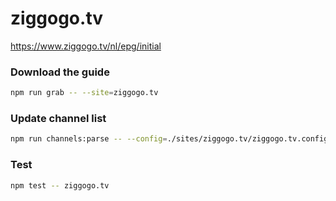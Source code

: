 # ziggogo.tv

https://www.ziggogo.tv/nl/epg/initial

### Download the guide

```sh
npm run grab -- --site=ziggogo.tv
```

### Update channel list

```sh
npm run channels:parse -- --config=./sites/ziggogo.tv/ziggogo.tv.config.js --output=./sites/ziggogo.tv/ziggogo.tv.channels.xml
```

### Test

```sh
npm test -- ziggogo.tv
```
